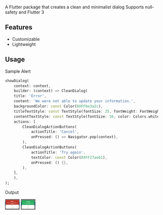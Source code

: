 A Flutter package that creates a clean and minimalist dialog Supports null-safety and Flutter 3

## Features

- Customizable
- Lightweight 

## Usage

Sample Alert
```dart
showDialog(
    context: context,
    builder: (context) => CleanDialog(
    title: 'Error',
    content: 'We were not able to update your information.',
    backgroundColor: const Color(0XFFbe3a2c),
    titleTextStyle: const TextStyle(fontSize: 25, fontWeight: FontWeight.bold, color: Colors.white),
    contentTextStyle: const TextStyle(fontSize: 16, color: Colors.white),
    actions: [
        CleanDialogActionButtons(
            actionTitle: 'Cancel',
            onPressed: () => Navigator.pop(context),
        ),
        CleanDialogActionButtons(
            actionTitle: 'Try again',
            textColor: const Color(0XFF27ae61),
            onPressed: () {},
        ),
    ],
    ),
);
```
Output

<img src="https://github.com/OmarMach/clean_dialog/blob/main/doc/exp.png" width="48" alt="Example 1">
<img src="https://github.com/OmarMach/clean_dialog/blob/main/doc/exp2.png" width="48" alt="Example 2">



